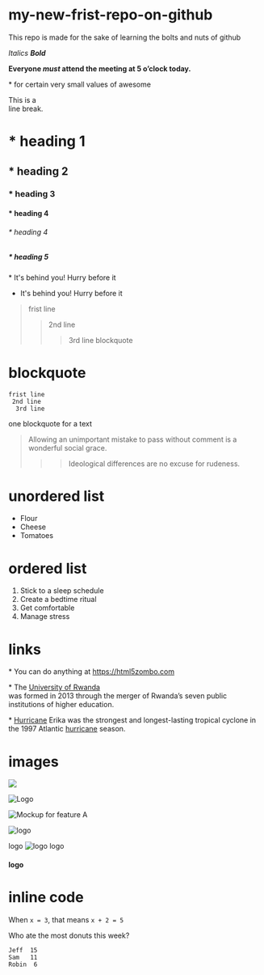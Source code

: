 # my-new-frist-repo-on-github
This repo is made for the sake of learning the bolts and nuts of github

*Italics*
***Bold***

**Everyone *must* attend the meeting at 5 o’clock today.**

\* for certain very small values of awesome

This is a\
line break.

#  * heading  1
## *  heading 2
### * heading 3
#### * heading 4
###### * heading 4
##### * heading 5

\* It's behind you! Hurry before it

   * It's behind you! Hurry before it
   
  
   >frist line
   >>2nd line 
   >>>3rd line 
   >>blockquote
   
   #   blockquote
    frist line
     2nd line 
      3rd line 
    
   
   
  one blockquote for a text 
   
> Allowing an unimportant mistake to pass without comment is a wonderful social grace.
>>
>>> Ideological differences are no excuse for rudeness.

# unordered list

* Flour
* Cheese
* Tomatoes

# **ordered list**

1. Stick to a sleep schedule
2. Create a bedtime ritual
3. Get comfortable
4. Manage stress

# links 
\* You can do anything at <https://html5zombo.com>

                            
\* The [University of Rwanda](http://www.ur.ac.rw)  
was formed in 2013 through the merger of Rwanda’s seven public institutions of higher education.


\* [Hurricane][1] Erika was the strongest and longest-lasting tropical cyclone in the 1997 Atlantic [hurricane][1] season.

[1]:https://goo.gl/YEEHP0

# images 

![](https://www.carredesign.co/wp-content/uploads/2019/11/2021-Mercedes-Benz-GLC-300-Interior.jpg)


![Logo][1]

[1]: http://beagleboard.org/black-wireless "Creative Commons licensed"

![Mockup for feature A]( https://images.onlinelabels.com/Handlers/FileHandler.ashx?ClipArtID=107891&File=images%2fclip-art%2fmolumen%2fmolumen_multicolor_power_buttons_5.png "Optional title attribute")


![logo](https://images.onlinelabels.com/Handlers/FileHandler.ashx?ClipArtID=107891&File=images%2fclip-art%2fmolumen%2fmolumen_multicolor_power_buttons_5.png)

logo ![logo](https://icons.iconarchive.com/icons/hopstarter/soft-scraps/24/Button-Turn-Off-icon.png " hhloogo")  logo 
#### logo 


# inline code


When `x = 3`, that means `x + 2 = 5`

Who ate the most donuts this week?

    Jeff  15
    Sam   11
    Robin  6
